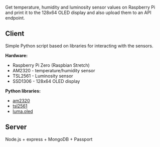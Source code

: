 Get temperature, humidity and luminosity sensor values on Raspberry Pi and print it to the 128x64 OLED display and also upload them to an API endpoint.

## Client

Simple Python script based on libraries for interacting with the sensors.

__Hardware:__

- Raspberry Pi Zero (Raspbian Stretch)
- AM2320 - temperature/humidity sensor
- TSL2561 - Luminosity sensor
- SSD1306 - 128x64 OLED display

__Python libraries:__

- [am2320](https://github.com/Gozem/am2320)
- [tsl2561](https://github.com/sim0nx/tsl2561) 
- [luma.oled](https://github.com/rm-hull/luma.oled)

## Server

Node.js + express + MongoDB + Passport